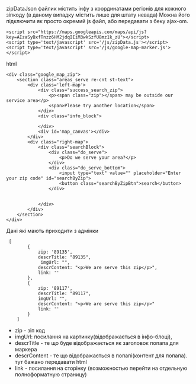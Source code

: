 zipDataJson файлик містить інфу з координатами регіонів для кожного зіпкоду (в даному випадку містить лише для штату невада)
Можна його підключити як просто окремий js файл, або передавати з беку ajax-om. 
 
```
<script src="https://maps.googleapis.com/maps/api/js?key=AIzaSyBxfTnzz6HM2jdqIIiM3wkSzfU8mz1k_zU"></script>
<script type='text/javascript' src='/js/zipData.js'></script>
<script type='text/javascript' src='/js/google-map-marker.js'></script>

```

html
```
<div class="google_map_zip">
    <section class="areas_serve re-cnt st-text">
        <div class='left-map'>
            <div class="success_search_zip">
                <p><span class="zip"></span> may be outside our service area</p>
                <span>Please try another location</span>
            </div>
            <div class="info_block">

            </div>
            <div id='map_canvas'></div>
        </div>
        <div class="right-map">
            <div class="searchBlock">
                <div class="do_serve">
                    <p>Do we serve your area?</p>
                </div>
                <div class="do_serve_bottom">
                    <input type="text" value="" placeholder="Enter your zip code" id="searchByZip">
                    <button class="searchByZipBtn">search</button>
                </div>


            </div>
        </div>
    </section>
</div>

```

Дані які мають приходити з адмінки
```
 [
        {
            zip: '89135',
            descrTitle: "89135",
             imgUrl: "",
            descrContent: "<p>We are serve this zip</p>",
            link: ''
        },
        {
            zip: '89117',
            descrTitle: "89117",
            imgUrl: "",
            descrContent: "<p>We are serve this zip</p>"
            link: ''
        }
    ]
```
- zip - зіп код
- imgUrl: посилання на картинку(відображається в інфо-блоці),
- descrTitle - те що буде відображається як заголовок попапа для маркера
- descrContent - те що відображається в попапі(контент для попапа). тут бажано передавати html
- link - посилання на сторінку (возможностью перейти на отдельную полноформатную страницу) 

